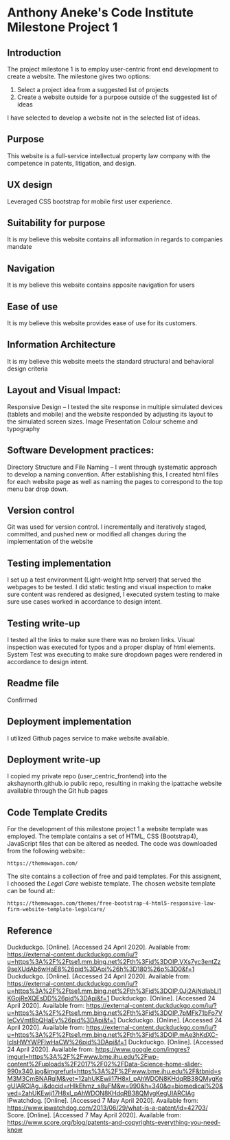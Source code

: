 # Anthony Aneke's Code Institute Milestone Project 1

## Introduction
The project milestone 1 is to employ user-centric front end development to create
a website. The milestone gives two options:

1. Select a project idea from a suggested list of projects
2. Create a website outside for a purpose outside of the suggested list of ideas

I have selected to develop a website not in the selected list of ideas.

## Purpose
This website is a full-service intellectual property law company with the competence in patents, litigation, and design.

## UX design
Leveraged CSS bootstrap for mobile first user experience.

## Suitability for purpose
It is my believe this website contains all information in regards to companies mandate 

##	Navigation
It is my believe this website contains apposite navigation for users

## Ease of use
It is my believe this website provides ease of use for its customers.

## Information Architecture
It is my believe this website meets the standard structural and behavioral design criteria 

## Layout and Visual Impact:
Responsive Design – I tested the site response in multiple simulated devices (tablets and mobile) and the website responded by adjusting its layout to the simulated screen sizes.
Image Presentation
Colour scheme and typography
## Software Development practices:
Directory Structure and File Naming – I went through systematic approach to develop a naming convention. After establishing this, I created html files for each website page as well as naming the  pages to correspond to the top menu bar drop down. 

## Version control
Git was used for version control. I incrementally and iteratively staged, committed, and pushed new or modified all changes during the implementation of the website

## Testing implementation
I set up a test environment (Light-weight http server) that served the webpages to be tested. I did static testing and visual inspection to make sure content was rendered as designed, I executed system testing to make sure use cases worked in accordance to design intent.  

## Testing write-up
I tested all the links to make sure there was no broken links.
Visual inspection was executed for typos and a proper display of html elements. 
System Test was executing to make sure dropdown pages were rendered in accordance to design intent. 

## Readme file
Confirmed

## Deployment implementation
I utilized Github pages service to make website available. 

## Deployment write-up
I copied my private repo (user_centric_frontend) into the akshaynorth.github.io public repo, resulting in making the ipattache website available through the Git hub pages

## Code Template Credits
For the development of this milestone project 1 a website template was employed. 
The template contains a set of HTML, CSS (Bootstrap4), JavaScript files that can be
altered as needed. The code was downloaded from the following website::

    https://themewagon.com/

The site contains a collection of  free and paid templates. For this assignent, I
choosed the *Legal Care* webiste template. The chosen website template can be found
at::

    https://themewagon.com/themes/free-bootstrap-4-html5-responsive-law-firm-website-template-legalcare/

## Reference

Duckduckgo. [Online]. [Accessed 24 April 2020]. Available from: https://external-content.duckduckgo.com/iu/?u=https%3A%2F%2Ftse1.mm.bing.net%2Fth%3Fid%3DOIP.VXs7yc3entZz9seXUdAb6wHaE8%26pid%3DApi%26h%3D180%26p%3D0&f=1
Duckduckgo. [Online]. [Accessed 24 April 2020]. Available from: https://external-content.duckduckgo.com/iu/?u=https%3A%2F%2Ftse1.mm.bing.net%2Fth%3Fid%3DOIP.0Jj2AjNdlabLl1KGojReXQEsDD%26pid%3DApi&f=1
Duckduckgo. [Online]. [Accessed 24 April 2020]. Available from: https://external-content.duckduckgo.com/iu/?u=https%3A%2F%2Ftse1.mm.bing.net%2Fth%3Fid%3DOIP.7pMFk71bFo7VIeCvVmt8bQHaEy%26pid%3DApi&f=1
Duckduckgo. [Online]. [Accessed 24 April 2020]. Available from: https://external-content.duckduckgo.com/iu/?u=https%3A%2F%2Ftse1.mm.bing.net%2Fth%3Fid%3DOIP.mAe3hKdXC-lclsHWYWPFlwHaCW%26pid%3DApi&f=1
Duckduckgo. [Online]. [Accessed 24 April 2020]. Available from:
https://www.google.com/imgres?imgurl=https%3A%2F%2Fwww.bme.jhu.edu%2Fwp-content%2Fuploads%2F2017%2F02%2FData-Science-home-slider-990x340.jpg&imgrefurl=https%3A%2F%2Fwww.bme.jhu.edu%2F&tbnid=sM3M3CmBNARglM&vet=12ahUKEwji17H8xI_pAhWDON8KHdqRB38QMygKegUIARClAg..i&docid=rHlkEhmz_s8uFM&w=990&h=340&q=biomedical%20&ved=2ahUKEwji17H8xI_pAhWDON8KHdqRB38QMygKegUIARClAg
IPwatchdog. [Online]. [Accessed 7 May April 2020]. Available from:
https://www.ipwatchdog.com/2013/06/29/what-is-a-patent/id=42703/
Score. [Online]. [Accessed 7 May April 2020]. Available from:
https://www.score.org/blog/patents-and-copyrights-everything-you-need-know
